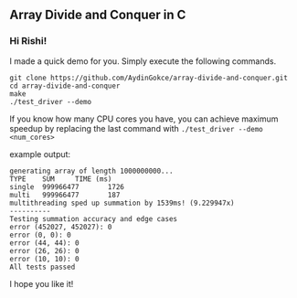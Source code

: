 ## Array Divide and Conquer in C

### Hi Rishi!
I made a quick demo for you. Simply execute the following commands.
```
git clone https://github.com/AydinGokce/array-divide-and-conquer.git
cd array-divide-and-conquer
make
./test_driver --demo
```

If you know how many CPU cores you have, you can achieve maximum speedup by replacing the last command with `./test_driver --demo <num_cores>`

example output:
```
generating array of length 1000000000...
TYPE    SUM     TIME (ms)
single  999966477       1726
multi   999966477       187
multithreading sped up summation by 1539ms! (9.229947x)
----------
Testing summation accuracy and edge cases
error (452027, 452027): 0
error (0, 0): 0
error (44, 44): 0
error (26, 26): 0
error (10, 10): 0
All tests passed
```

I hope you like it!